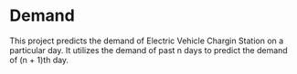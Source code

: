 # Demand
This project predicts the demand of Electric Vehicle Chargin Station on a particular day.
It utilizes the demand of past n days to predict the demand of (n + 1)th day.
